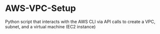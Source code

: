 # AWS-VPC-Setup
Python script that interacts with the AWS CLI via API calls to create a VPC, subnet, and a virtual machine (EC2 instance)
